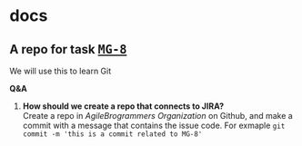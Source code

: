 # docs
## A repo for task <kbd>[MG-8](https://zifan.atlassian.net/browse/MG-8)</kbd>

We will use this to learn Git  

**Q&A**
1. **How should we create a repo that connects to JIRA?**  
Create a repo in *AgileBrogrammers Organization* on Github, and make a commit with a message that contains the issue code. For exmaple `git commit -m 'this is a commit related to MG-8'`  